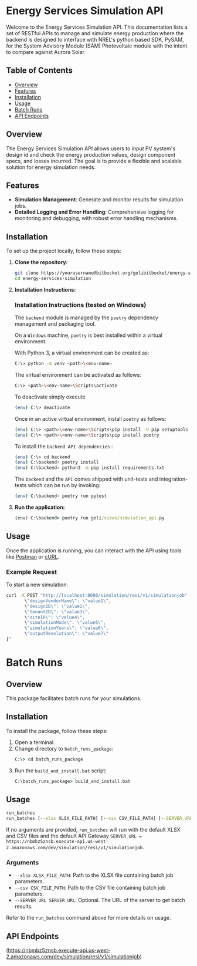 
# Energy Services Simulation API

Welcome to the Energy Services Simulation API. This documentation lists a set of RESTful APIs to manage and simulate energy production where the backend is designed to interface with NREL's python based SDK, PySAM, for the System Advisory Module (SAM) Photovoltaic module with the intent to compare against Aurora Solar.

## Table of Contents

- [Overview](#overview)
- [Features](#features)
- [Installation](#installation)
- [Usage](#usage)
- [Batch Runs](#batch-runs)
- [API Endpoints](#api-endpoints)

## Overview

The Energy Services Simulation API allows users to input PV system's design id and check the energy production values, design component specs, and losses incurred. The goal is to provide a flexible and scalable solution for energy simulation needs.

## Features

- **Simulation Management**: Generate and monitor results for simulation jobs.
- **Detailed Logging and Error Handling**: Comprehensive logging for monitoring and debugging, with robust error handling mechanisms.

## Installation

To set up the project locally, follow these steps:

1. **Clone the repository:**

    ```bash
    git clone https://yourusername@bitbucket.org/gelibitbucket/energy-services-simulation.git
    cd energy-services-simulation
    ```

2. **Installation Instructions:**

   ### Installation Instructions (tested on Windows)

   The `backend` module is managed by the `poetry` dependency management and packaging tool.
   
   On a `Windows` machine, `poetry` is best installed within a virtual environment.
   
   With Python 3, a virtual environment can be created as:
   
    ```bash
    C:\> python -m venv <path>\<env-name>
    ```

    The virtual environment can be activated as follows:
    
    ```bash
    C:\> <path>\<env-name>\Scripts\activate
    ```

    To deactivate simply execute
    
    ```bash
    (env) C:\> deactivate
    ```

    Once in an active virtual environment, install `poetry` as follows:
    
    ```bash
    (env) C:\> <path>\<env-name>\Scripts\pip install -U pip setuptools # update pip and setuptools
    (env) C:\> <path>\<env-name>\Scripts\pip install poetry
    ```

    To install the `backend API dependencies` :
    
    ```bash
    (env) C:\> cd backend
    (env) C:\backend> poetry install
    (env) C:\backend> python3 -m pip install requirements.txt
    ```

    The `backend` and the `API` comes shipped with unit-tests and integration-tests which can be run by invoking:
    
    ```bash
    (env) C:\backend> poetry run pytest
    ```

3. **Run the application:**

    ```cmd
    (env) C:\backend> poetry run geli/views/simulation_api.py
    ```

## Usage

Once the application is running, you can interact with the API using tools like [Postman](https://www.postman.com/) or [cURL](https://curl.se/).

### Example Request

To start a new simulation:

 ```cmd
curl -X POST "http://localhost:8000/simulation/resi/v1/simulationjob" -H "Content-Type: application/json" -d "{
        \"designVendorName\": \"value1\",
        \"designID\": \"value2\",
        \"tenantID\": \"value3\",
        \"siteID\": \"value4\",
        \"simulationMode\": \"value5\",
        \"simulationYears\": \"value6\",
        \"outputResolution\": \"value7\"
 }"
 ```

# Batch Runs
## Overview
This package facilitates batch runs for your simulations.

## Installation
To install the package, follow these steps:

1. Open a terminal.
2. Change directory to `batch_runs_package`:
   ```cmd
   C:\> cd batch_runs_package
   ```
3. Run the `build_and_install.bat` script:
   ```cmd
   C:\batch_runs_package> build_and_install.bat
   ```
## Usage
   ```cmd
   run_batches
   run_batches [--xlsx XLSX_FILE_PATH] [--csv CSV_FILE_PATH] [--SERVER_URL SERVER_URL]
   ```
If no arguments are provided, `run_batches` will run with the default XLSX and CSV files and the default API Gateway `SERVER_URL = https://nbmbz5znsb.execute-api.us-west-2.amazonaws.com/dev/simulation/resi/v1/simulationjob`.

### Arguments
- `--xlsx XLSX_FILE_PATH`: Path to the XLSX file containing batch job parameters.
- `--csv CSV_FILE_PATH`: Path to the CSV file containing batch job parameters.
- `--SERVER_URL SERVER_URL`: Optional. The URL of the server to get batch results.

Refer to the `run_batches` command above for more details on usage.


## API Endpoints

(https://nbmbz5znsb.execute-api.us-west-2.amazonaws.com/dev/simulation/resi/v1/simulationjob)
